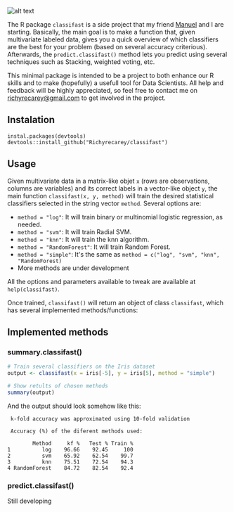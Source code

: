 ![alt text](https://i.imgur.com/YeOAJxW.png)

The R package `classifast` is a side project that my friend [Manuel](https://github.com/MVaamonde "Manuel's GitHub profile") and I are starting. Basically, the main goal is to make a function that, given multivariate labeled data, gives you a quick overview of which classifiers are the best for your problem (based on several accuracy criterious). Afterwards, the `predict.classifast()` method lets you predict using several techniques such as Stacking, weighted voting, etc.

This minimal package is intended to be a project to both enhance our R skills and to make (hopefully) a usefull tool for Data Scientists. All help and feedback will be highly appreciated, so feel free to contact me on <richyrecarey@gmail.com> to get involved in the project.

## Instalation

`instal.packages(devtools)` <br />
`devtools::install_github("Richyrecarey/classifast")` <br />



## Usage

Given multivariate data in a matrix-like objet `x` (rows are observations, columns are variables) and its correct labels in a vector-like object `y`, the main function `classifast(x, y, method)` will train the desired statistical classifiers selected in the string vector `method`. Several options are:


* `method = "log"`: It will train binary or multinomial logistic regression, as needed. <br />
* `method = "svm"`: It will train Radial SVM. <br />
* `method = "knn"`: It will train the knn algorithm. <br />
* `method = "RandomForest"`: It will train Random Forest. <br />
* `method = "simple"`: It's the same as `method = c("log", "svm", "knn", "RandomForest)` <br />
* More methods are under development <br />


All the options and parameters available to tweak are available at `help(classifast)`.


Once trained, `classifast()` will return an object of class `classifast`, which has several implemented methods/functions:

## Implemented methods

### summary.classifast()

```R
# Train several classifiers on the Iris dataset
output <- classifast(x = iris[-5], y = iris[5], method = "simple")

# Show retults of chosen methods
summary(output)
```
And the output should look somehow like this:

```
 k-fold accuracy was approximated using 10-fold validation 
 
 Accuracy (%) of the diferent methods used: 
 
        Method     kf %   Test % Train %
1          log    96.66    92.45     100
2          svm    65.92    62.54    99.7
3          knn    75.51    72.54    94.3
4 RandomForest    84.72    82.54    92.4

```


### predict.classifast()

Still developing




